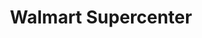 ---
title: "Walmart Supercenter"
url: /humble/walmart-supercenter-north-sam-houston-parkway-east/
shop: Supermarkt
---